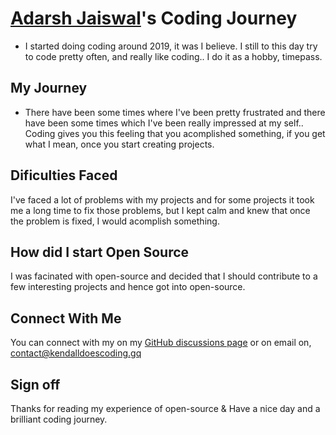 # [Adarsh Jaiswal](https://github.com/Adarsh-jaiss)'s Coding Journey

- I started doing coding around 2019, it was I believe. I still to this day try to code pretty often, and really like coding.. I do it as a hobby, timepass.

## My Journey

- There have been some times where I've been pretty frustrated and there have been some times which I've been really impressed at my self.. Coding gives you this feeling that you acomplished something, if you get what I mean, once you start creating projects.

## Dificulties Faced

I've faced a lot of problems with my projects and for some projects it took me a long time to fix those problems, but I kept calm and knew that once the problem is fixed, I would acomplish something.

## How did I start Open Source

I was facinated with open-source and decided that I should contribute to a few interesting projects and hence got into open-source.

## Connect With Me

You can connect with my on my [GitHub discussions page](https://github.com/KendallDoesCoding/KendallDoesCoding/discussions) or on email on, contact@kendalldoescoding.gq

## Sign off

Thanks for reading my experience of open-source & Have a nice day and a brilliant coding journey.
